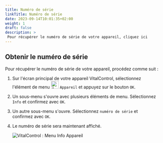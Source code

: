 ```yaml
---
title: Numéro de série
linkTitle: Numéro de série
date: 2023-09-14T10:01:35+02:00
weight: 1
draft: false
description: >
 Pour récupérer le numéro de série de votre appareil, cliquez ici
---
```

## Obtenir le numéro de série

Pour récupérer le numéro de série de votre appareil, procédez comme suit :

1. Sur l'écran principal de votre appareil VitalControl, sélectionnez l'élément de menu <img src="/icons/device.svg" width="25" align="bottom" alt="Appareil" />  `Appareil` et appuyez sur le bouton `OK`.

2. Un sous-menu s'ouvre avec plusieurs éléments de menu. Sélectionnez `Info` et confirmez avec `OK`.

3. Un autre sous-menu s'ouvre. Sélectionnez `numéro de série` et confirmez avec `OK`.

4. Le numéro de série sera maintenant affiché.

   ![VitalControl : Menu Info Appareil](../images/serialnumber.png "Obtenir le numéro de série")

